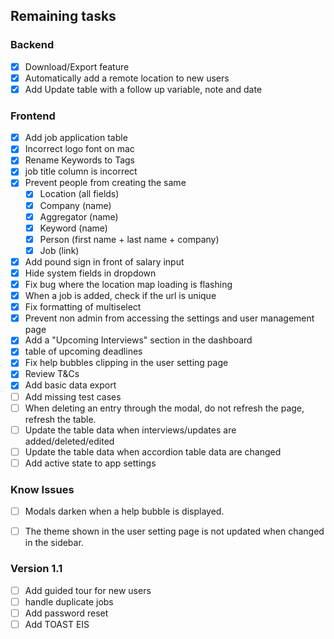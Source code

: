 ## Remaining tasks
### Backend
* [X] Download/Export feature
* [X] Automatically add a remote location to new users
* [X] Add Update table with a follow up variable, note and date

### Frontend
* [X] Add job application table
* [X] Incorrect logo font on mac
* [X] Rename Keywords to Tags
* [X] job title column is incorrect
* [X] Prevent people from creating the same
  * [X] Location (all fields)
  * [X] Company (name)
  * [X] Aggregator (name)
  * [X] Keyword (name)
  * [X] Person (first name + last name + company)
  * [X] Job (link)
* [X] Add pound sign in front of salary input
* [X] Hide system fields in dropdown
* [X] Fix bug where the location map loading is flashing
* [X] When a job is added, check if the url is unique
* [X] Fix formatting of multiselect
* [X] Prevent non admin from accessing the settings and user management page
* [X] Add a "Upcoming Interviews" section in the dashboard
* [X] table of upcoming deadlines
* [X] Fix help bubbles clipping in the user setting page
* [X] Review T&Cs
* [X] Add basic data export
* [ ] Add missing test cases
* [ ] When deleting an entry through the modal, do not refresh the page, refresh the table.
* [ ] Update the table data when interviews/updates are added/deleted/edited
* [ ] Update the table data when accordion table data are changed
* [ ] Add active state to app settings

### Know Issues
* [ ] Modals darken when a help bubble is displayed.
* [ ] The theme shown in the user setting page is not updated when changed in the sidebar.


### Version 1.1
* [ ] Add guided tour for new users
* [ ] handle duplicate jobs
* [ ] Add password reset
* [ ] Add TOAST EIS
